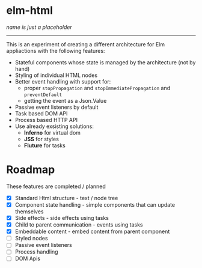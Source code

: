 # elm-html

_name is just a placeholder_

---------------

This is an experiment of creating a different architecture for Elm appliactions with the following features:
- Stateful components whose state is managed by the architecture (not by hand)
- Styling of individual HTML nodes
- Better event handling with support for:
	- proper `stopPropagation` and `stopImmediatePropagation` and `preventDefault`
	- getting the event as a Json.Value
- Passive event listeners by default
- Task based DOM API
- Process based HTTP API
- Use already exsisting solutions:
  - **Inferno** for virtual dom
  - **JSS** for styles
  - **Fluture** for tasks

# Roadmap
These features are completed / planned
- [x] Standard Html structure - text / node tree
- [x] Component state handling - simple components that can update themselves
- [x] Side effects - side effects using tasks
- [x] Child to parent communication - events using tasks
- [x] Embeddable content - embed content from parent component
- [ ] Styled nodes
- [ ] Passive event listeners
- [ ] Process handling
- [ ] DOM Apis
